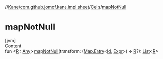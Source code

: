 //[Kane](../../index.md)/[com.github.jomof.kane.impl.sheet](../index.md)/[Cells](index.md)/[mapNotNull](map-not-null.md)



# mapNotNull  
[jvm]  
Content  
fun <[R](map-not-null.md) : [Any](https://kotlinlang.org/api/latest/jvm/stdlib/kotlin/-any/index.html)> [mapNotNull](map-not-null.md)(transform: ([Map.Entry](https://kotlinlang.org/api/latest/jvm/stdlib/kotlin.collections/-map/-entry/index.html)<[Id](../../com.github.jomof.kane.impl/index.md#%5Bcom.github.jomof.kane.impl%2FId%2F%2F%2FPointingToDeclaration%2F%5D%2FClasslikes%2F-1908385470), [Expr](../../com.github.jomof.kane/-expr/index.md)>) -> [R](map-not-null.md)?): [List](https://kotlinlang.org/api/latest/jvm/stdlib/kotlin.collections/-list/index.html)<[R](map-not-null.md)>  



